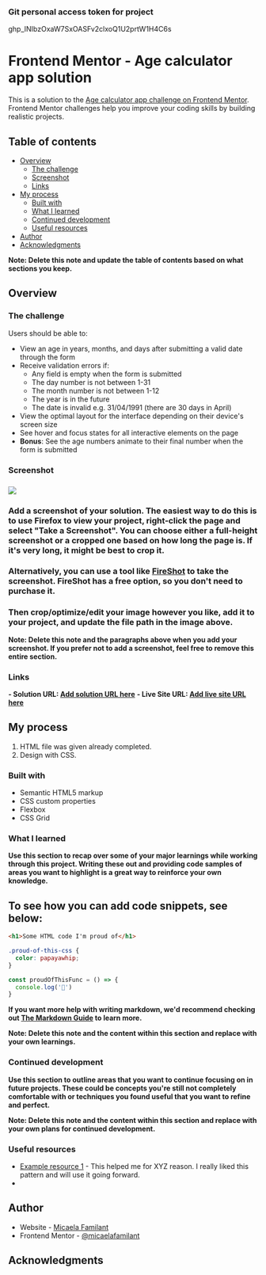 ### Git personal access token for project
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


# Frontend Mentor - Age calculator app solution

This is a solution to the [Age calculator app challenge on Frontend Mentor](https://www.frontendmentor.io/challenges/age-calculator-app-dF9DFFpj-Q). Frontend Mentor challenges help you improve your coding skills by building realistic projects. 

## Table of contents

- [Overview](#overview)
  - [The challenge](#the-challenge)
  - [Screenshot](#screenshot)
  - [Links](#links)
- [My process](#my-process)
  - [Built with](#built-with)
  - [What I learned](#what-i-learned)
  - [Continued development](#continued-development)
  - [Useful resources](#useful-resources)
- [Author](#author)
- [Acknowledgments](#acknowledgments)

**Note: Delete this note and update the table of contents based on what sections you keep.**

## Overview

### The challenge

Users should be able to:

- View an age in years, months, and days after submitting a valid date through the form
- Receive validation errors if:
  - Any field is empty when the form is submitted
  - The day number is not between 1-31
  - The month number is not between 1-12
  - The year is in the future
  - The date is invalid e.g. 31/04/1991 (there are 30 days in April)
- View the optimal layout for the interface depending on their device's screen size
- See hover and focus states for all interactive elements on the page
- **Bonus**: See the age numbers animate to their final number when the form is submitted

### Screenshot

### ![](./screenshot.jpg)

### Add a screenshot of your solution. The easiest way to do this is to use Firefox to view your project, right-click the page and select "Take a Screenshot". You can choose either a full-height screenshot or a cropped one based on how long the page is. If it's very long, it might be best to crop it.

### Alternatively, you can use a tool like [FireShot](https://getfireshot.com/) to take the screenshot. FireShot has a free option, so you don't need to purchase it. 

### Then crop/optimize/edit your image however you like, add it to your project, and update the file path in the image above.

**Note: Delete this note and the paragraphs above when you add your screenshot. If you prefer not to add a screenshot, feel free to remove this entire section.**

### Links

**- Solution URL: [Add solution URL here](https://your-solution-url.com)**
**- Live Site URL: [Add live site URL here](https://your-live-site-url.com)**

## My process

1. HTML file was given already completed.
2. Design with CSS.

### Built with

- Semantic HTML5 markup
- CSS custom properties
- Flexbox
- CSS Grid

### What I learned

**Use this section to recap over some of your major learnings while working through this project. Writing these out and providing code samples of areas you want to highlight is a great way to reinforce your own knowledge.**

## To see how you can add code snippets, see below:

```html
<h1>Some HTML code I'm proud of</h1>
```
```css
.proud-of-this-css {
  color: papayawhip;
}
```
```js
const proudOfThisFunc = () => {
  console.log('🎉')
}
```

**If you want more help with writing markdown, we'd recommend checking out [The Markdown Guide](https://www.markdownguide.org/) to learn more.**

**Note: Delete this note and the content within this section and replace with your own learnings.**

### Continued development

**Use this section to outline areas that you want to continue focusing on in future projects. These could be concepts you're still not completely comfortable with or techniques you found useful that you want to refine and perfect.**

**Note: Delete this note and the content within this section and replace with your own plans for continued development.**

### Useful resources

- [Example resource 1](https://www.example.com) - This helped me for XYZ reason. I really liked this pattern and will use it going forward.
- 

## Author

- Website - [Micaela Familant](N/A)
- Frontend Mentor - [@micaelafamilant](https://www.frontendmentor.io/profile/micaelafamilant)



## Acknowledgments

